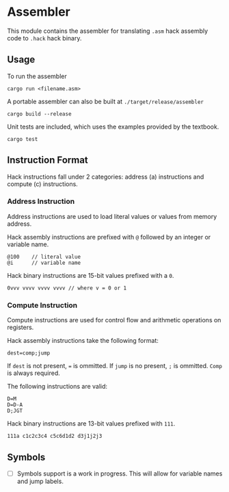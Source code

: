 # Assembler

This module contains the assembler for translating `.asm` hack assembly code to `.hack` hack binary.

## Usage

To run the assembler

```
cargo run <filename.asm>
```

A portable assembler can also be built at `./target/release/assembler`
```
cargo build --release
```

Unit tests are included, which uses the examples provided by the textbook.
```
cargo test
```

## Instruction Format

Hack instructions fall under 2 categories: address (a) instructions and compute (c) instructions.

### Address Instruction

Address instructions are used to load literal values or values from memory address. 

Hack assembly instructions are prefixed with `@` followed by an integer or variable name.
```
@100    // literal value
@i      // variable name
```

Hack binary instructions are 15-bit values prefixed with a `0`.
```
0vvv vvvv vvvv vvvv // where v = 0 or 1
```

### Compute Instruction

Compute instructions are used for control flow and arithmetic operations on registers.

Hack assembly instructions take the following format:
```
dest=comp;jump
```

If `dest` is not present, `=` is ommitted.
If `jump` is no present, `;` is ommitted.
`Comp` is always required.

The following instructions are valid:
```
D=M
D=D-A
D;JGT
```

Hack binary instructions are 13-bit values prefixed with `111`.
```
111a c1c2c3c4 c5c6d1d2 d3j1j2j3
```

## Symbols

- [ ] Symbols support is a work in progress. This will allow for variable names and jump labels.

